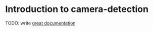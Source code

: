 # Introduction to camera-detection

TODO: write [great documentation](http://jacobian.org/writing/what-to-write/)
